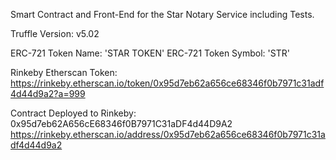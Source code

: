 Smart Contract and Front-End for the Star Notary Service including Tests.

Truffle Version: v5.02

ERC-721 Token Name: 'STAR TOKEN'
ERC-721 Token Symbol: 'STR'

Rinkeby Etherscan Token:
https://rinkeby.etherscan.io/token/0x95d7eb62a656ce68346f0b7971c31adf4d44d9a2?a=999

Contract Deployed to Rinkeby: 0x95d7eb62A656cE68346f0B7971C31aDF4d44D9A2
https://rinkeby.etherscan.io/address/0x95d7eb62a656ce68346f0b7971c31adf4d44d9a2
